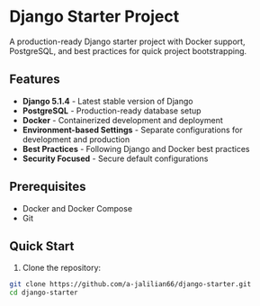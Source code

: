 # Django Starter Project

A production-ready Django starter project with Docker support, PostgreSQL, and best practices for quick project bootstrapping.

## Features

- **Django 5.1.4** - Latest stable version of Django
- **PostgreSQL** - Production-ready database setup
- **Docker** - Containerized development and deployment
- **Environment-based Settings** - Separate configurations for development and production
- **Best Practices** - Following Django and Docker best practices
- **Security Focused** - Secure default configurations

## Prerequisites

- Docker and Docker Compose
- Git

## Quick Start

1. Clone the repository:
```bash
git clone https://github.com/a-jalilian66/django-starter.git
cd django-starter